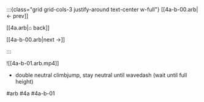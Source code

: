 :::{class="grid grid-cols-3 justify-around text-center w-full"}
[[4a-b-00.arb|← prev]]

[[4a.arb|⌂ back]]

[[4a-b-00.arb|next →]]

:::

![[4a-b-01.arb.mp4]]

* double neutral climbjump, stay neutral until wavedash (wait until full height)

#arb #4a #4a-b-01

